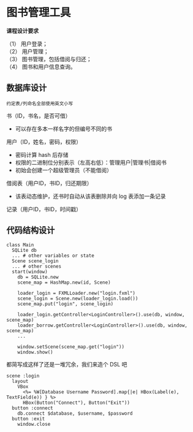 # 图书管理工具

**课程设计要求**  
> 
（1） 用户登录；  
（2） 用户管理；  
（3） 图书管理，包括借阅与归还；  
（4） 图书和用户信息查询。

## 数据库设计

    约定表/列命名全部使用英文小写

书（ID，书名，是否可借）
  * 可以存在多本一样名字的但编号不同的书

用户（ID，姓名，密码，权限）
  * 密码计算 hash 后存储
  * 权限的二进制位分别表示（左高右低）：管理用户|管理书|借阅书
  * 初始会创建一个超级管理员（不能借阅）

借阅表（用户ID，书ID，归还期限）
  * 该表动态维护，还书时自动从该表删除并向 log 表添加一条记录

记录（用户ID，书ID，时间戳）

## 代码结构设计

    class Main
      SQLite db
      ... # other variables or state
      Scene scene_login
      ... # other scenes
      start(window)
        db = SQLite.new
        scene_map = HashMap.new(id, Scene)
        
        loader_login = FXMLLoader.new("login.fxml")
        scene_login = Scene.new(loader_login.load())
        scene_map.put("login", scene_login)
        
        loader_login.getController<LoginController>().use(db, window, scene_map)
        loader_borrow.getController<LoginController>().use(db, window, scene_map)
        ...

        window.setScene(scene_map.get("login"))
        window.show()

都简写成这样了还是一堆冗余，我们来造个 DSL 吧

    scene :login
      layout
        VBox
          <%= %W[Database Username Password].map{|e| HBox(Label(e), TextField(e)) } %>
          HBox(Button("Connect"), Button("Exit"))
      button :connect
        db.connect $database, $username, $password
      button :exit
        window.close
